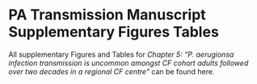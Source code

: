 # PA Transmission Manuscript Supplementary Figures Tables

All supplementary Figures and Tables for _Chapter 5: "*P. aerugionsa* infection transmission is uncommon amongst CF cohort adults followed over two decades in a regional CF centre"_ can be found here.
